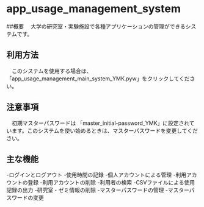 # app_usage_management_system

##概要
　大学の研究室・実験施設で各種アプリケーションの管理ができるシステムです。

## 利用方法
　このシステムを使用する場合は、「app_usage_management_main_system_YMK.pyw」をクリックしてください。

## 注意事項
　初期マスターパスワードは 「master_initial-password_YMK」に設定されています。このシステムを使い始めるときは、マスターパスワードを変更してください。
 
## 主な機能

-ログインとログアウト
-使用時間の記録
-個人アカウントによる管理
-利用アカウントの登録
-利用アカウントの削除
-利用者の検索
-CSVファイルによる使用記録の出力
-研究室・ゼミ情報の削除
-マスターパスワードの管理
-マスターパスワードの変更
